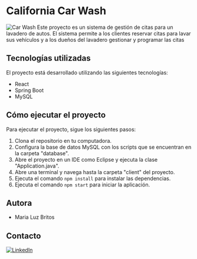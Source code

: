 # California Car Wash
![Car Wash](https://images.unsplash.com/photo-1616804087352-0d82fc0c37bf?ixlib=rb-4.0.3&ixid=MnwxMjA3fDB8MHxwaG90by1wYWdlfHx8fGVufDB8fHx8&auto=format&fit=crop&w=1170&q=80)
Este proyecto es un sistema de gestión de citas para un lavadero de autos. El sistema permite a los clientes reservar citas para lavar sus vehículos y a los dueños del lavadero gestionar y programar las citas
## Tecnologías utilizadas

El proyecto está desarrollado utilizando las siguientes tecnologías:
- React
- Spring Boot
- MySQL

## Cómo ejecutar el proyecto

Para ejecutar el proyecto, sigue los siguientes pasos:

1. Clona el repositorio en tu computadora.
2. Configura la base de datos MySQL con los scripts que se encuentran en la carpeta "database".
3. Abre el proyecto en un IDE como Eclipse y ejecuta la clase "Application.java".
4. Abre una terminal y navega hasta la carpeta "client" del proyecto.
5. Ejecuta el comando `npm install` para instalar las dependencias.
6. Ejecuta el comando `npm start` para iniciar la aplicación.

## Autora

- Maria Luz Britos

## Contacto
[![LinkedIn](https://img.shields.io/badge/LinkedIn-Profile-blue)](https://www.linkedin.com/in/mar%C3%ADa-luz-britos-b2603566)
